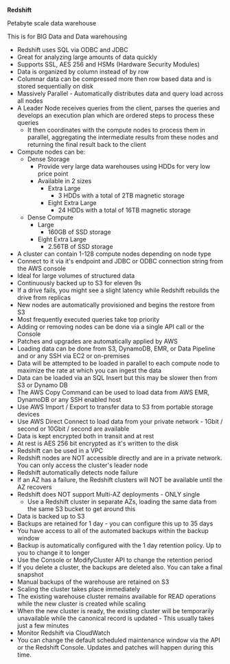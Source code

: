 **Redshift**

Petabyte scale data warehouse

This is for BIG Data and Data warehousing

* Redshift uses SQL via ODBC and JDBC
* Great for analyzing large amounts of data quickly
* Supports SSL, AES 256 and HSMs (Hardware Security Modules)
* Data is organized by column instead of by row
* Columnar data can be compressed more then row based data and is stored sequentially on disk
* Massively Parallel - Automatically distributes data and query load across all nodes
* A Leader Node receives queries from the client, parses the queries and develops an execution plan which are ordered steps to process these queries
    * It then coordinates with the compute nodes to process them in parallel, aggregating the intermediate results from these nodes and returning the final result back to the client
* Compute nodes can be:
    * Dense Storage
        * Provide very large data warehouses using HDDs for very low price point
        * Available in 2 sizes
            * Extra Large
                * 3 HDDs with a total of 2TB magnetic storage
            * Eight Extra Large
                * 24 HDDs with a total of 16TB magnetic storage
    * Dense Compute
        * Large
            * 160GB of SSD storage
        * Eight Extra Large
            * 2.56TB of SSD storage
* A cluster can contain 1-128 compute nodes depending on node type
* Connect to it via it's endpoint and JDBC or ODBC connection string from the AWS console
* Ideal for large volumes of structured data
* Continuously backed up to S3 for eleven 9s
* If a drive fails, you might see a slight latency while Redshift rebuilds the drive from replicas
* New nodes are automatically provisioned and begins the restore from S3
* Most frequently executed queries take top priority
* Adding or removing nodes can be done via a single API call or the Console
* Patches and upgrades are automatically applied by AWS
* Loading data can be done from S3, DynamoDB, EMR, or Data Pipeline and or any SSH via EC2 or on-premises
* Data will be attempted to be loaded in parallel to each compute node to maximize the rate at which you can ingest the data
* Data can be loaded via an SQL Insert but this may be slower then from S3 or Dynamo DB
* The AWS Copy Command can be used to load data from AWS EMR, DynamoDB or any SSH enabled host
* Use AWS Import / Export to transfer data to S3 from portable storage devices
* Use AWS Direct Connect to load data from your private network - 1Gbit / second or 10Gbit / second are available
* Data is kept encrypted both in transit and at rest
* At rest is AES 256 bit encrypted as it's written to the disk
* Redshift can be used in a VPC
* Redshift nodes are NOT accessible directly and are in a private network. You can only access the cluster's leader node
* Redshift automatically detects node failure
* If an AZ has a failure, the Redshift clusters will NOT be available until the AZ recovers
* Redshift does NOT support Multi-AZ deployments - ONLY single
    * Use a Redshift cluster in separate AZs, loading the same data from the same S3 bucket to get around this
* Data is backed up to S3
* Backups are retained for 1 day - you can configure this up to 35 days
* You have access to all of the automated backups within the backup window
* Backup is automatically configured with the 1 day retention policy. Up to you to change it to longer
* Use the Console or ModifyCluster API to change the retention period
* If you delete a cluster, the backups are deleted also. You can take a final snapshot
* Manual backups of the warehouse are retained on S3
* Scaling the cluster takes place immediately
* The existing warehouse cluster remains available for READ operations while the new cluster is created while scaling
* When the new cluster is ready, the existing cluster will be temporarily unavailable while the canonical record is updated - This usually takes just a few minutes
* Monitor Redshift via CloudWatch
* You can change the default scheduled maintenance window via the API or the Redshift Console. Updates and patches will happen during this time.
